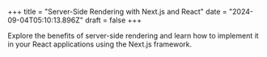 +++
title = "Server-Side Rendering with Next.js and React"
date = "2024-09-04T05:10:13.896Z"
draft = false
+++

  Explore the benefits of server-side rendering and learn how to implement it in your React applications using the Next.js framework.
        